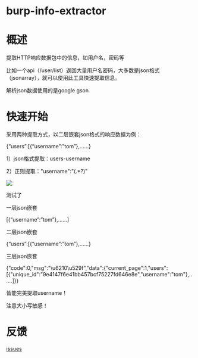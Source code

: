 # burp-info-extractor
# 概述

提取HTTP响应数据包中的信息，如用户名，密码等

比如一个api（/user/list）返回大量用户名密码，大多数是json格式（jsonarray），就可以使用此工具快速提取信息。

解析json数据使用的是google gson

# 快速开始

采用两种提取方式，以二层嵌套json格式的响应数据为例：

{“users”:[{“username”:”tom”},......}

1）json格式提取：users-username

2）正则提取："username":"(.*?)"

![](https://github.com/theLSA/burp-info-extractor/raw/master/demo/bie00.png)

测试了

一层json嵌套

[{“username”:”tom”},......]

二层json嵌套

{“users”:[{“username”:”tom”},......}

三层json嵌套

{"code":0,"msg":"\u6210\u529f","data":{"current_page":1,"users":[{"unique_id":"9e4147f6e41bb457bcf75227fd646e8e","username":"tom"},......]}}

皆能完美提取username！ 

注意大小写敏感！

# 反馈

[issues](https://github.com/theLSA/burp-info-extractor/issues)









